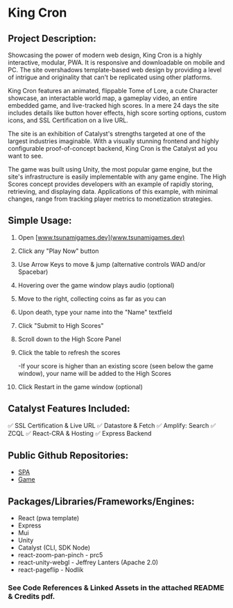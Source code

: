 # King Cron

## Project Description:
Showcasing the power of modern web design, King Cron is a highly interactive, modular, PWA. It is responsive and downloadable on mobile and PC. The site overshadows template-based web design by providing a level of intrigue and originality that can't be replicated using other platforms.

King Cron features an animated, flippable Tome of Lore, a cute Character showcase, an interactable world map, a gameplay video, an entire embedded game, and live-tracked high scores. In a mere 24 days the site includes details like button hover effects, high score sorting options, custom icons, and SSL Certification on a live URL.

The site is an exhibition of Catalyst's strengths targeted at one of the largest industries imaginable. With a visually stunning frontend and highly configurable proof-of-concept backend, King Cron is the Catalyst ad you want to see.

The game was built using Unity, the most popular game engine, but the site's infrastructure is easily implementable with any game engine. The High Scores concept provides developers with an example of rapidly storing, retrieving, and displaying data. Applications of this example, with minimal changes, range from tracking player metrics to monetization strategies.

 
## Simple Usage:
1. Open [www.tsunamigames.dev](www.tsunamigames.dev)
2. Click any "Play Now" button
3. Use Arrow Keys to move & jump (alternative controls WAD and/or Spacebar)
4. Hovering over the game window plays audio (optional)
5. Move to the right, collecting coins as far as you can
6. Upon death, type your name into the "Name" textfield
7. Click "Submit to High Scores"
8. Scroll down to the High Score Panel
9. Click the table to refresh the scores

     -If your score is higher than an existing score (seen below the game window), your name will be added to the High Scores
10. Click Restart in the game window (optional)


## Catalyst Features Included:
:white_check_mark: SSL Certification & Live URL
:white_check_mark: Datastore & Fetch
:white_check_mark: Amplify: Search
:white_check_mark: ZCQL
:white_check_mark: React-CRA & Hosting
:white_check_mark: Express Backend

## Public Github Repositories:
- [SPA](https://github.com/ryanbickert/king-cron-spa)
- [Game](https://github.com/ryanbickert/King-Cron)

## Packages/Libraries/Frameworks/Engines:
- React (pwa template)
- Express
- Mui
- Unity
- Catalyst (CLI, SDK Node)
- react-zoom-pan-pinch - prc5
- react-unity-webgl - Jeffrey Lanters (Apache 2.0)
- react-pageflip - Nodlik

### See Code References & Linked Assets in the attached README & Credits pdf.
